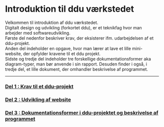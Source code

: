 # Introduktion til ddu værkstedet

Velkommen til introduktion af ddu værkstedet.    
Digitalt design og udvikling (forkortet ddu), er et teknikfag hvor man arbejder med softwareudvikling.   
Første del nedenfor beskriver krav, der eksisterer ifm. udarbejdelsen af et ddu-projekt.     
Anden del indeholder en opgave, hvor man lærer at lave et lille mini-website, der opfylder kravene til et ddu projekt.  
Sidste og tredje del indeholder tre forskellige dokumentationsformer aka diagram-typer, man bør anvende i sin rapport. Desuden finder i også, i tredje del, et lille dokument, der omhandler beskrivelse af programmet.    

--------------------------------

### [Del 1 : Krav til et ddu-projekt](del_1/Del1_krav.md)

### [Del 2 : Udvikling af website](del_2/Del2_webudvikling.md)

### [Del 3 : Dokumentationsformer i ddu-projektet og beskrivelse af programmet](del_3/Del3_dokumentation.md)
